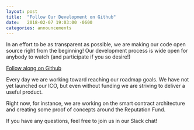 ```yaml
---
layout: post
title:  "Follow Our Development on Github"
date:   2018-02-07 19:03:00 -0600
categories: announcements
---
```

In an effort to be as transparent as possible, we are making our code open source right from the beginning! Our development process is wide open for anybody to watch (and participate if you so desire!)

[Follow along on Github](https://www.github.com/uprightly)

Every day we are working toward reaching our roadmap goals. We have not yet launched our ICO, but even without funding we are striving to deliver a useful product.

Right now, for instance, we are working on the smart contract architecture and creating some proof of concepts around the Reputation Fund.

If you have any questions, feel free to join us in our Slack chat!
